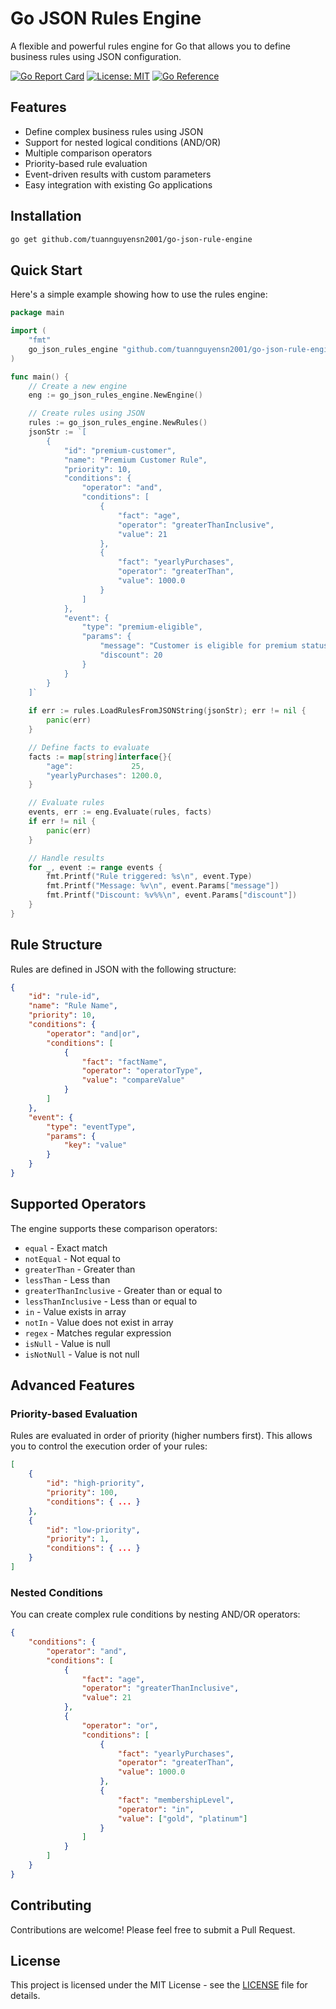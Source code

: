 # Go JSON Rules Engine

A flexible and powerful rules engine for Go that allows you to define business rules using JSON configuration.

[![Go Report Card](https://goreportcard.com/badge/github.com/tuannguyensn2001/go-json-rule-engine)](https://goreportcard.com/report/github.com/tuannguyensn2001/go-json-rule-engine)
[![License: MIT](https://img.shields.io/badge/License-MIT-yellow.svg)](https://opensource.org/licenses/MIT)
[![Go Reference](https://pkg.go.dev/badge/github.com/tuannguyensn2001/go-json-rule-engine.svg)](https://pkg.go.dev/github.com/tuannguyensn2001/go-json-rule-engine)

## Features

- Define complex business rules using JSON
- Support for nested logical conditions (AND/OR)
- Multiple comparison operators
- Priority-based rule evaluation
- Event-driven results with custom parameters
- Easy integration with existing Go applications

## Installation

```bash
go get github.com/tuannguyensn2001/go-json-rule-engine
```

## Quick Start

Here's a simple example showing how to use the rules engine:

```go
package main

import (
    "fmt"
    go_json_rules_engine "github.com/tuannguyensn2001/go-json-rule-engine"
)

func main() {
    // Create a new engine
    eng := go_json_rules_engine.NewEngine()

    // Create rules using JSON
    rules := go_json_rules_engine.NewRules()
    jsonStr := `[
        {
            "id": "premium-customer",
            "name": "Premium Customer Rule",
            "priority": 10,
            "conditions": {
                "operator": "and",
                "conditions": [
                    {
                        "fact": "age",
                        "operator": "greaterThanInclusive",
                        "value": 21
                    },
                    {
                        "fact": "yearlyPurchases",
                        "operator": "greaterThan",
                        "value": 1000.0
                    }
                ]
            },
            "event": {
                "type": "premium-eligible",
                "params": {
                    "message": "Customer is eligible for premium status",
                    "discount": 20
                }
            }
        }
    ]`
    
    if err := rules.LoadRulesFromJSONString(jsonStr); err != nil {
        panic(err)
    }

    // Define facts to evaluate
    facts := map[string]interface{}{
        "age":             25,
        "yearlyPurchases": 1200.0,
    }

    // Evaluate rules
    events, err := eng.Evaluate(rules, facts)
    if err != nil {
        panic(err)
    }

    // Handle results
    for _, event := range events {
        fmt.Printf("Rule triggered: %s\n", event.Type)
        fmt.Printf("Message: %v\n", event.Params["message"])
        fmt.Printf("Discount: %v%%\n", event.Params["discount"])
    }
}
```

## Rule Structure

Rules are defined in JSON with the following structure:

```json
{
    "id": "rule-id",
    "name": "Rule Name",
    "priority": 10,
    "conditions": {
        "operator": "and|or",
        "conditions": [
            {
                "fact": "factName",
                "operator": "operatorType",
                "value": "compareValue"
            }
        ]
    },
    "event": {
        "type": "eventType",
        "params": {
            "key": "value"
        }
    }
}
```

## Supported Operators

The engine supports these comparison operators:

- `equal` - Exact match
- `notEqual` - Not equal to
- `greaterThan` - Greater than
- `lessThan` - Less than
- `greaterThanInclusive` - Greater than or equal to
- `lessThanInclusive` - Less than or equal to
- `in` - Value exists in array
- `notIn` - Value does not exist in array
- `regex` - Matches regular expression
- `isNull` - Value is null
- `isNotNull` - Value is not null

## Advanced Features

### Priority-based Evaluation

Rules are evaluated in order of priority (higher numbers first). This allows you to control the execution order of your rules:

```json
[
    {
        "id": "high-priority",
        "priority": 100,
        "conditions": { ... }
    },
    {
        "id": "low-priority",
        "priority": 1,
        "conditions": { ... }
    }
]
```

### Nested Conditions

You can create complex rule conditions by nesting AND/OR operators:

```json
{
    "conditions": {
        "operator": "and",
        "conditions": [
            {
                "fact": "age",
                "operator": "greaterThanInclusive",
                "value": 21
            },
            {
                "operator": "or",
                "conditions": [
                    {
                        "fact": "yearlyPurchases",
                        "operator": "greaterThan",
                        "value": 1000.0
                    },
                    {
                        "fact": "membershipLevel",
                        "operator": "in",
                        "value": ["gold", "platinum"]
                    }
                ]
            }
        ]
    }
}
```

## Contributing

Contributions are welcome! Please feel free to submit a Pull Request.

## License

This project is licensed under the MIT License - see the [LICENSE](LICENSE) file for details. 